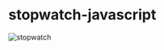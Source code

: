 # stopwatch-javascript

![stopwatch](https://github.com/francismcpc/stopwatch-javascript/assets/119109562/00a99a78-009a-4ee2-9eaa-4db6f30e13b8)
